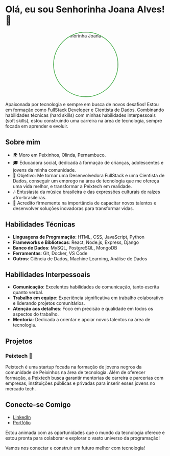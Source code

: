 # Olá, eu sou Senhorinha Joana Alves! 👋

<p align="center">
  <img src="https://scontent.cdninstagram.com/v/t51.2885-19/440388673_7084450794998093_7646279254438339987_n.jpg?stp=dst-jpg_s150x150&_nc_ht=scontent.cdninstagram.com&_nc_cat=105&_nc_ohc=eb5iwv0Bq4YQ7kNvgG6Vt63&edm=APs17CUBAAAA&ccb=7-5&oh=00_AYC8fMcqk4-apo4cGtskMQ6YSFflo0r-tXZk72eom5qNOw&oe=665AC740&_nc_sid=10d13b" alt="Senhorinha Joana Alves" width="200" style="border-radius:50%; border:2px solid #4CAF50;">
</p>

Apaixonada por tecnologia e sempre em busca de novos desafios! Estou em formação como FullStack Developer e Cientista de Dados. Combinando habilidades técnicas (hard skills) com minhas habilidades interpessoais (soft skills), estou construindo uma carreira na área de tecnologia, sempre focada em aprender e evoluir.

## Sobre mim

- 🌍 Moro em Peixinhos, Olinda, Pernambuco.
- 🎓 Educadora social, dedicada à formação de crianças, adolescentes e jovens da minha comunidade.
- 🎯 Objetivo: Me tornar uma Desenvolvedora FullStack e uma Cientista de Dados, conseguir um emprego na área de tecnologia que me ofereça uma vida melhor, e transformar a Peixtech em realidade.
- 🎶 Entusiasta da música brasileira e das expressões culturais de raízes afro-brasileiras.
- 🤝 Acredito firmemente na importância de capacitar novos talentos e desenvolver soluções inovadoras para transformar vidas.

## Habilidades Técnicas

- **Linguagens de Programação**: HTML, CSS, JavaScript, Python
- **Frameworks e Bibliotecas**: React, Node.js, Express, Django
- **Banco de Dados**: MySQL, PostgreSQL, MongoDB
- **Ferramentas**: Git, Docker, VS Code
- **Outros**: Ciência de Dados, Machine Learning, Análise de Dados

## Habilidades Interpessoais

- **Comunicação**: Excelentes habilidades de comunicação, tanto escrita quanto verbal.
- **Trabalho em equipe**: Experiência significativa em trabalho colaborativo e liderando projetos comunitários.
- **Atenção aos detalhes**: Foco em precisão e qualidade em todos os aspectos do trabalho.
- **Mentoria**: Dedicada a orientar e apoiar novos talentos na área de tecnologia.

## Projetos

### Peixtech 🌟
Peixtech é uma startup focada na formação de jovens negros da comunidade de Peixinhos na área de tecnologia. Além de oferecer formação, a Peixtech busca garantir mentorias de carreira e parcerias com empresas, instituições públicas e privadas para inserir esses jovens no mercado tech.

## Conecte-se Comigo

- [LinkedIn](https://www.linkedin.com/in/senhorinha-joana-alves-585b832a3/)
- [Portfólio](https://github.com/senhorinhajoanaalves)

Estou animada com as oportunidades que o mundo da tecnologia oferece e estou pronta para colaborar e explorar o vasto universo da programação!

Vamos nos conectar e construir um futuro melhor com tecnologia!


